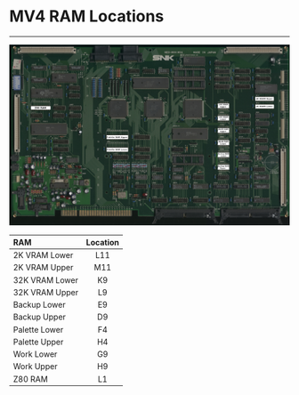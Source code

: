 # MV4 RAM Locations
---

![mv4 ram locations](images/mv4_ram.jpg)

|      RAM       | Location |
| :------------- | :------: |
| 2K VRAM Lower  |      L11 |
| 2K VRAM Upper  |      M11 |
| 32K VRAM Lower |       K9 |
| 32K VRAM Upper |       L9 |
| Backup Lower   |       E9 |
| Backup Upper   |       D9 |
| Palette Lower  |       F4 |
| Palette Upper  |       H4 |
| Work Lower     |       G9 |
| Work Upper     |       H9 |
| Z80 RAM        |       L1 |
